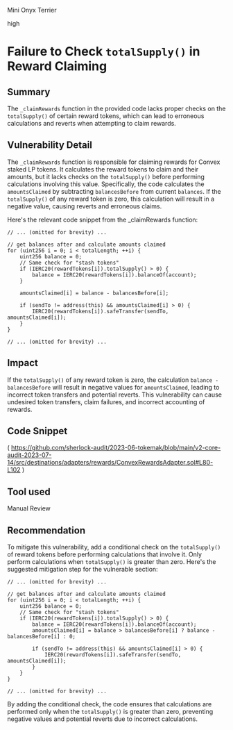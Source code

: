 Mini Onyx Terrier

high

# Failure to Check `totalSupply()` in Reward Claiming
## Summary
The `_claimRewards` function in the provided code lacks proper checks on the `totalSupply()` of certain reward tokens, which can lead to erroneous calculations and reverts when attempting to claim rewards.
## Vulnerability Detail
The `_claimRewards` function is responsible for claiming rewards for Convex staked LP tokens. It calculates the reward tokens to claim and their amounts, but it lacks checks on the `totalSupply()` before performing calculations involving this value. Specifically, the code calculates the `amountsClaimed` by subtracting `balancesBefore` from current `balances`. If the `totalSupply()` of any reward token is zero, this calculation will result in a negative value, causing reverts and erroneous claims.

Here's the relevant code snippet from the _claimRewards function:
```solidity
// ... (omitted for brevity) ...

// get balances after and calculate amounts claimed
for (uint256 i = 0; i < totalLength; ++i) {
    uint256 balance = 0;
    // Same check for "stash tokens"
    if (IERC20(rewardTokens[i]).totalSupply() > 0) {
        balance = IERC20(rewardTokens[i]).balanceOf(account);
    }

    amountsClaimed[i] = balance - balancesBefore[i];

    if (sendTo != address(this) && amountsClaimed[i] > 0) {
        IERC20(rewardTokens[i]).safeTransfer(sendTo, amountsClaimed[i]);
    }
}

// ... (omitted for brevity) ...
```
## Impact
If the `totalSupply()` of any reward token is zero, the calculation `balance - balancesBefore` will result in negative values for `amountsClaimed`, leading to incorrect token transfers and potential reverts. This vulnerability can cause undesired token transfers, claim failures, and incorrect accounting of rewards.
## Code Snippet
(
https://github.com/sherlock-audit/2023-06-tokemak/blob/main/v2-core-audit-2023-07-14/src/destinations/adapters/rewards/ConvexRewardsAdapter.sol#L80-L102
)
## Tool used

Manual Review

## Recommendation
To mitigate this vulnerability, add a conditional check on the `totalSupply()` of reward tokens before performing calculations that involve it. Only perform calculations when `totalSupply()` is greater than zero. Here's the suggested mitigation step for the vulnerable section:
```solidity
// ... (omitted for brevity) ...

// get balances after and calculate amounts claimed
for (uint256 i = 0; i < totalLength; ++i) {
    uint256 balance = 0;
    // Same check for "stash tokens"
    if (IERC20(rewardTokens[i]).totalSupply() > 0) {
        balance = IERC20(rewardTokens[i]).balanceOf(account);
        amountsClaimed[i] = balance > balancesBefore[i] ? balance - balancesBefore[i] : 0;

        if (sendTo != address(this) && amountsClaimed[i] > 0) {
            IERC20(rewardTokens[i]).safeTransfer(sendTo, amountsClaimed[i]);
        }
    }
}

// ... (omitted for brevity) ...
```
By adding the conditional check, the code ensures that calculations are performed only when the `totalSupply()` is greater than zero, preventing negative values and potential reverts due to incorrect calculations.